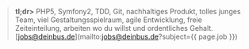 > **tl;dr>** PHP5, Symfony2, TDD, Git, nachhaltiges Produkt, tolles junges Team, viel Gestaltungsspielraum, agile Entwicklung, freie Zeiteinteilung, arbeiten wo du willst und ordentliches Gehalt. [jobs@deinbus.de](mailto:jobs@deinbus.de?subject={{ page.job }})